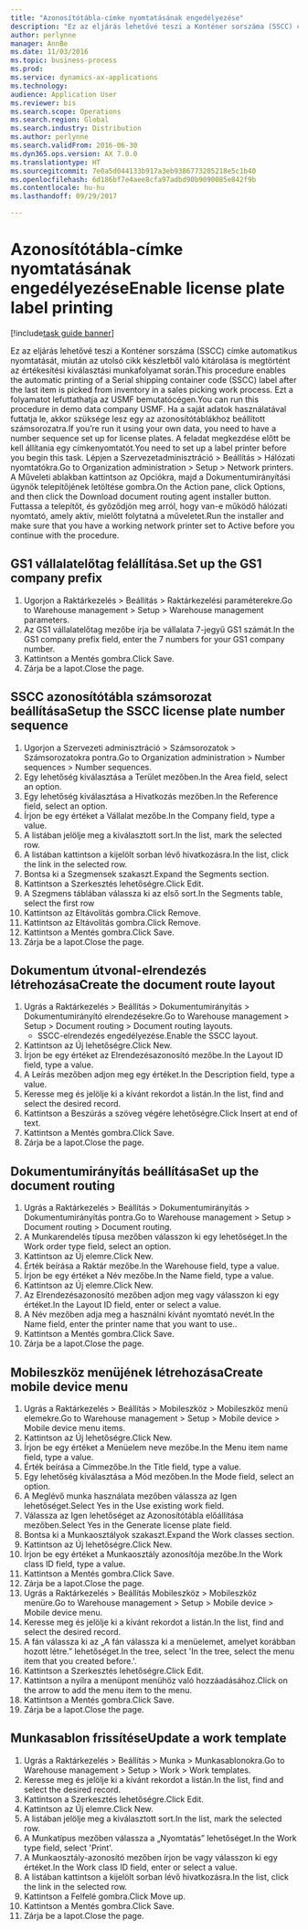 ```yaml
--- 
title: "Azonosítótábla-címke nyomtatásának engedélyezése"
description: "Ez az eljárás lehetővé teszi a Konténer sorszáma (SSCC) címke automatikus nyomtatását, miután az utolsó cikk készletből való kitárolása is megtörtént az értékesítési kiválasztási munkafolyamat során."
author: perlynne
manager: AnnBe
ms.date: 11/03/2016
ms.topic: business-process
ms.prod: 
ms.service: dynamics-ax-applications
ms.technology: 
audience: Application User
ms.reviewer: bis
ms.search.scope: Operations
ms.search.region: Global
ms.search.industry: Distribution
ms.author: perlynne
ms.search.validFrom: 2016-06-30
ms.dyn365.ops.version: AX 7.0.0
ms.translationtype: HT
ms.sourcegitcommit: 7e0a5d044133b917a3eb9386773205218e5c1b40
ms.openlocfilehash: 6d186bf7e4aee8cfa97adbd90b9090085e842f9b
ms.contentlocale: hu-hu
ms.lasthandoff: 09/29/2017

---
```

# <a name="enable-license-plate-label-printing"></a><span data-ttu-id="4d96d-103">Azonosítótábla-címke nyomtatásának engedélyezése</span><span class="sxs-lookup"><span data-stu-id="4d96d-103">Enable license plate label printing</span></span>

[!include[task guide banner](../../includes/task-guide-banner.md)]

<span data-ttu-id="4d96d-104">Ez az eljárás lehetővé teszi a Konténer sorszáma (SSCC) címke automatikus nyomtatását, miután az utolsó cikk készletből való kitárolása is megtörtént az értékesítési kiválasztási munkafolyamat során.</span><span class="sxs-lookup"><span data-stu-id="4d96d-104">This procedure enables the automatic printing of a Serial shipping container code (SSCC) label after the last item is picked from inventory in a sales picking work process.</span></span> <span data-ttu-id="4d96d-105">Ezt a folyamatot lefuttathatja az USMF bemutatócégen.</span><span class="sxs-lookup"><span data-stu-id="4d96d-105">You can run this procedure in demo data company USMF.</span></span> <span data-ttu-id="4d96d-106">Ha a saját adatok használatával futtatja le, akkor szüksége lesz egy az azonosítótáblákhoz beállított számsorozatra.</span><span class="sxs-lookup"><span data-stu-id="4d96d-106">If you’re run it using your own data, you need to have a number sequence set up for license plates.</span></span> <span data-ttu-id="4d96d-107">A feladat megkezdése előtt be kell állítania egy címkenyomtatót.</span><span class="sxs-lookup"><span data-stu-id="4d96d-107">You need to set up a label printer before you begin this task.</span></span> <span data-ttu-id="4d96d-108">Lépjen a Szervezetadminisztráció > Beállítás > Hálózati nyomtatókra.</span><span class="sxs-lookup"><span data-stu-id="4d96d-108">Go to Organization administration > Setup > Network printers.</span></span> <span data-ttu-id="4d96d-109">A Műveleti ablakban kattintson az Opciókra, majd a Dokumentumirányítási ügynök telepítőjének letöltése gombra.</span><span class="sxs-lookup"><span data-stu-id="4d96d-109">On the Action pane, click Options, and then click the Download document routing agent installer button.</span></span> <span data-ttu-id="4d96d-110">Futtassa a telepítőt, és győződjön meg arról, hogy van-e működő hálózati nyomtató, amely aktív, mielőtt folytatná a műveletet.</span><span class="sxs-lookup"><span data-stu-id="4d96d-110">Run the installer and make sure that you have a working network printer set to Active before you continue with the procedure.</span></span>


## <a name="set-up-the-gs1-company-prefix"></a><span data-ttu-id="4d96d-111">GS1 vállalatelőtag felállítása.</span><span class="sxs-lookup"><span data-stu-id="4d96d-111">Set up the GS1 company prefix</span></span>
1. <span data-ttu-id="4d96d-112">Ugorjon a Raktárkezelés > Beállítás > Raktárkezelési paraméterekre.</span><span class="sxs-lookup"><span data-stu-id="4d96d-112">Go to Warehouse management > Setup > Warehouse management parameters.</span></span>
2. <span data-ttu-id="4d96d-113">Az GS1 vállalatelőtag mezőbe írja be vállalata 7-jegyű GS1 számát.</span><span class="sxs-lookup"><span data-stu-id="4d96d-113">In the GS1 company prefix field, enter the 7 numbers for your GS1 company number.</span></span>
3. <span data-ttu-id="4d96d-114">Kattintson a Mentés gombra.</span><span class="sxs-lookup"><span data-stu-id="4d96d-114">Click Save.</span></span>
4. <span data-ttu-id="4d96d-115">Zárja be a lapot.</span><span class="sxs-lookup"><span data-stu-id="4d96d-115">Close the page.</span></span>

## <a name="setup-the-sscc-license-plate-number-sequence"></a><span data-ttu-id="4d96d-116">SSCC azonosítótábla számsorozat beállítása</span><span class="sxs-lookup"><span data-stu-id="4d96d-116">Setup the SSCC license plate number sequence</span></span>
1. <span data-ttu-id="4d96d-117">Ugorjon a Szervezeti adminisztráció > Számsorozatok > Számsorozatokra pontra.</span><span class="sxs-lookup"><span data-stu-id="4d96d-117">Go to Organization administration > Number sequences > Number sequences.</span></span>
2. <span data-ttu-id="4d96d-118">Egy lehetőség kiválasztása a Terület mezőben.</span><span class="sxs-lookup"><span data-stu-id="4d96d-118">In the Area field, select an option.</span></span>
3. <span data-ttu-id="4d96d-119">Egy lehetőség kiválasztása a Hivatkozás mezőben.</span><span class="sxs-lookup"><span data-stu-id="4d96d-119">In the Reference field, select an option.</span></span>
4. <span data-ttu-id="4d96d-120">Írjon be egy értéket a Vállalat mezőbe.</span><span class="sxs-lookup"><span data-stu-id="4d96d-120">In the Company field, type a value.</span></span>
5. <span data-ttu-id="4d96d-121">A listában jelölje meg a kiválasztott sort.</span><span class="sxs-lookup"><span data-stu-id="4d96d-121">In the list, mark the selected row.</span></span>
6. <span data-ttu-id="4d96d-122">A listában kattintson a kijelölt sorban lévő hivatkozásra.</span><span class="sxs-lookup"><span data-stu-id="4d96d-122">In the list, click the link in the selected row.</span></span>
7. <span data-ttu-id="4d96d-123">Bontsa ki a Szegmensek szakaszt.</span><span class="sxs-lookup"><span data-stu-id="4d96d-123">Expand the Segments section.</span></span>
8. <span data-ttu-id="4d96d-124">Kattintson a Szerkesztés lehetőségre.</span><span class="sxs-lookup"><span data-stu-id="4d96d-124">Click Edit.</span></span>
9. <span data-ttu-id="4d96d-125">A Szegmens táblában válassza ki az első sort.</span><span class="sxs-lookup"><span data-stu-id="4d96d-125">In the Segments table, select the first row</span></span>
10. <span data-ttu-id="4d96d-126">Kattintson az Eltávolítás gombra.</span><span class="sxs-lookup"><span data-stu-id="4d96d-126">Click Remove.</span></span>
11. <span data-ttu-id="4d96d-127">Kattintson az Eltávolítás gombra.</span><span class="sxs-lookup"><span data-stu-id="4d96d-127">Click Remove.</span></span>
12. <span data-ttu-id="4d96d-128">Kattintson a Mentés gombra.</span><span class="sxs-lookup"><span data-stu-id="4d96d-128">Click Save.</span></span>
13. <span data-ttu-id="4d96d-129">Zárja be a lapot.</span><span class="sxs-lookup"><span data-stu-id="4d96d-129">Close the page.</span></span>

## <a name="create-the-document-route-layout"></a><span data-ttu-id="4d96d-130">Dokumentum útvonal-elrendezés létrehozása</span><span class="sxs-lookup"><span data-stu-id="4d96d-130">Create the document route layout</span></span>
1. <span data-ttu-id="4d96d-131">Ugrás a Raktárkezelés > Beállítás > Dokumentumirányítás > Dokumentumirányító elrendezésekre.</span><span class="sxs-lookup"><span data-stu-id="4d96d-131">Go to Warehouse management > Setup > Document routing > Document routing layouts.</span></span>
    * <span data-ttu-id="4d96d-132">SSCC-elrendezés engedélyezése.</span><span class="sxs-lookup"><span data-stu-id="4d96d-132">Enable the SSCC layout.</span></span>  
2. <span data-ttu-id="4d96d-133">Kattintson az Új lehetőségre.</span><span class="sxs-lookup"><span data-stu-id="4d96d-133">Click New.</span></span>
3. <span data-ttu-id="4d96d-134">Írjon be egy értéket az Elrendezésazonosító mezőbe.</span><span class="sxs-lookup"><span data-stu-id="4d96d-134">In the Layout ID field, type a value.</span></span>
4. <span data-ttu-id="4d96d-135">A Leírás mezőben adjon meg egy értéket.</span><span class="sxs-lookup"><span data-stu-id="4d96d-135">In the Description field, type a value.</span></span>
5. <span data-ttu-id="4d96d-136">Keresse meg és jelölje ki a kívánt rekordot a listán.</span><span class="sxs-lookup"><span data-stu-id="4d96d-136">In the list, find and select the desired record.</span></span>
6. <span data-ttu-id="4d96d-137">Kattintson a Beszúrás a szöveg végére lehetőségre.</span><span class="sxs-lookup"><span data-stu-id="4d96d-137">Click Insert at end of text.</span></span>
7. <span data-ttu-id="4d96d-138">Kattintson a Mentés gombra.</span><span class="sxs-lookup"><span data-stu-id="4d96d-138">Click Save.</span></span>
8. <span data-ttu-id="4d96d-139">Zárja be a lapot.</span><span class="sxs-lookup"><span data-stu-id="4d96d-139">Close the page.</span></span>

## <a name="set-up-the-document-routing"></a><span data-ttu-id="4d96d-140">Dokumentumirányítás beállítása</span><span class="sxs-lookup"><span data-stu-id="4d96d-140">Set up the document routing</span></span>
1. <span data-ttu-id="4d96d-141">Ugrás a Raktárkezelés > Beállítás > Dokumentumirányítás > Dokumentumirányítás pontra.</span><span class="sxs-lookup"><span data-stu-id="4d96d-141">Go to Warehouse management > Setup > Document routing > Document routing.</span></span>
2. <span data-ttu-id="4d96d-142">A Munkarendelés típusa mezőben válasszon ki egy lehetőséget.</span><span class="sxs-lookup"><span data-stu-id="4d96d-142">In the Work order type field, select an option.</span></span>
3. <span data-ttu-id="4d96d-143">Kattintson az Új elemre.</span><span class="sxs-lookup"><span data-stu-id="4d96d-143">Click New.</span></span>
4. <span data-ttu-id="4d96d-144">Érték beírása a Raktár mezőbe.</span><span class="sxs-lookup"><span data-stu-id="4d96d-144">In the Warehouse field, type a value.</span></span>
5. <span data-ttu-id="4d96d-145">Írjon be egy értéket a Név mezőbe.</span><span class="sxs-lookup"><span data-stu-id="4d96d-145">In the Name field, type a value.</span></span>
6. <span data-ttu-id="4d96d-146">Kattintson az Új elemre.</span><span class="sxs-lookup"><span data-stu-id="4d96d-146">Click New.</span></span>
7. <span data-ttu-id="4d96d-147">Az Elrendezésazonosító mezőben adjon meg vagy válasszon ki egy értéket.</span><span class="sxs-lookup"><span data-stu-id="4d96d-147">In the Layout ID field, enter or select a value.</span></span>
8. <span data-ttu-id="4d96d-148">A Név mezőben adja meg a használni kívánt nyomtató nevét.</span><span class="sxs-lookup"><span data-stu-id="4d96d-148">In the Name field, enter the printer name that you want to use..</span></span>
9. <span data-ttu-id="4d96d-149">Kattintson a Mentés gombra.</span><span class="sxs-lookup"><span data-stu-id="4d96d-149">Click Save.</span></span>
10. <span data-ttu-id="4d96d-150">Zárja be a lapot.</span><span class="sxs-lookup"><span data-stu-id="4d96d-150">Close the page.</span></span>

## <a name="create-mobile-device-menu"></a><span data-ttu-id="4d96d-151">Mobileszköz menüjének létrehozása</span><span class="sxs-lookup"><span data-stu-id="4d96d-151">Create mobile device menu</span></span>
1. <span data-ttu-id="4d96d-152">Ugrás a Raktárkezelés > Beállítás > Mobileszköz > Mobileszköz menü elemekre.</span><span class="sxs-lookup"><span data-stu-id="4d96d-152">Go to Warehouse management > Setup > Mobile device > Mobile device menu items.</span></span>
2. <span data-ttu-id="4d96d-153">Kattintson az Új lehetőségre.</span><span class="sxs-lookup"><span data-stu-id="4d96d-153">Click New.</span></span>
3. <span data-ttu-id="4d96d-154">Írjon be egy értéket a Menüelem neve mezőbe.</span><span class="sxs-lookup"><span data-stu-id="4d96d-154">In the Menu item name field, type a value.</span></span>
4. <span data-ttu-id="4d96d-155">Érték beírása a Címmezőbe.</span><span class="sxs-lookup"><span data-stu-id="4d96d-155">In the Title field, type a value.</span></span>
5. <span data-ttu-id="4d96d-156">Egy lehetőség kiválasztása a Mód mezőben.</span><span class="sxs-lookup"><span data-stu-id="4d96d-156">In the Mode field, select an option.</span></span>
6. <span data-ttu-id="4d96d-157">A Meglévő munka használata mezőben válassza az Igen lehetőséget.</span><span class="sxs-lookup"><span data-stu-id="4d96d-157">Select Yes in the Use existing work field.</span></span>
7. <span data-ttu-id="4d96d-158">Válassza az Igen lehetőséget az Azonosítótábla előállítása mezőben.</span><span class="sxs-lookup"><span data-stu-id="4d96d-158">Select Yes in the Generate license plate field.</span></span>
8. <span data-ttu-id="4d96d-159">Bontsa ki a Munkaosztályok szakaszt.</span><span class="sxs-lookup"><span data-stu-id="4d96d-159">Expand the Work classes section.</span></span>
9. <span data-ttu-id="4d96d-160">Kattintson az Új lehetőségre.</span><span class="sxs-lookup"><span data-stu-id="4d96d-160">Click New.</span></span>
10. <span data-ttu-id="4d96d-161">Írjon be egy értéket a Munkaosztály azonosítója mezőbe.</span><span class="sxs-lookup"><span data-stu-id="4d96d-161">In the Work class ID field, type a value.</span></span>
11. <span data-ttu-id="4d96d-162">Kattintson a Mentés gombra.</span><span class="sxs-lookup"><span data-stu-id="4d96d-162">Click Save.</span></span>
12. <span data-ttu-id="4d96d-163">Zárja be a lapot.</span><span class="sxs-lookup"><span data-stu-id="4d96d-163">Close the page.</span></span>
13. <span data-ttu-id="4d96d-164">Ugrás a Raktárkezelés > Beállítás Mobileszköz > Mobileszköz menüre.</span><span class="sxs-lookup"><span data-stu-id="4d96d-164">Go to Warehouse management > Setup > Mobile device > Mobile device menu.</span></span>
14. <span data-ttu-id="4d96d-165">Keresse meg és jelölje ki a kívánt rekordot a listán.</span><span class="sxs-lookup"><span data-stu-id="4d96d-165">In the list, find and select the desired record.</span></span>
15. <span data-ttu-id="4d96d-166">A fán válassza ki az „A fán válassza ki a menüelemet, amelyet korábban hozott létre.” lehetőséget.</span><span class="sxs-lookup"><span data-stu-id="4d96d-166">In the tree, select 'In the tree, select the menu item that you created before.'.</span></span>
16. <span data-ttu-id="4d96d-167">Kattintson a Szerkesztés lehetőségre.</span><span class="sxs-lookup"><span data-stu-id="4d96d-167">Click Edit.</span></span>
17. <span data-ttu-id="4d96d-168">Kattintson a nyílra a menüpont menühöz való hozzáadásához.</span><span class="sxs-lookup"><span data-stu-id="4d96d-168">Click on the arrow to add the menu item to the menu.</span></span>
18. <span data-ttu-id="4d96d-169">Kattintson a Mentés gombra.</span><span class="sxs-lookup"><span data-stu-id="4d96d-169">Click Save.</span></span>
19. <span data-ttu-id="4d96d-170">Zárja be a lapot.</span><span class="sxs-lookup"><span data-stu-id="4d96d-170">Close the page.</span></span>

## <a name="update-a-work-template"></a><span data-ttu-id="4d96d-171">Munkasablon frissítése</span><span class="sxs-lookup"><span data-stu-id="4d96d-171">Update a work template</span></span>
1. <span data-ttu-id="4d96d-172">Ugrás a Raktárkezelés > Beállítás > Munka > Munkasablonokra.</span><span class="sxs-lookup"><span data-stu-id="4d96d-172">Go to Warehouse management > Setup > Work > Work templates.</span></span>
2. <span data-ttu-id="4d96d-173">Keresse meg és jelölje ki a kívánt rekordot a listán.</span><span class="sxs-lookup"><span data-stu-id="4d96d-173">In the list, find and select the desired record.</span></span>
3. <span data-ttu-id="4d96d-174">Kattintson a Szerkesztés lehetőségre.</span><span class="sxs-lookup"><span data-stu-id="4d96d-174">Click Edit.</span></span>
4. <span data-ttu-id="4d96d-175">Kattintson az Új elemre.</span><span class="sxs-lookup"><span data-stu-id="4d96d-175">Click New.</span></span>
5. <span data-ttu-id="4d96d-176">A listában jelölje meg a kiválasztott sort.</span><span class="sxs-lookup"><span data-stu-id="4d96d-176">In the list, mark the selected row.</span></span>
6. <span data-ttu-id="4d96d-177">A Munkatípus mezőben válassza a „Nyomtatás” lehetőséget.</span><span class="sxs-lookup"><span data-stu-id="4d96d-177">In the Work type field, select 'Print'.</span></span>
7. <span data-ttu-id="4d96d-178">A Munkaosztály-azonosító mezőben írjon be vagy válasszon ki egy értéket.</span><span class="sxs-lookup"><span data-stu-id="4d96d-178">In the Work class ID field, enter or select a value.</span></span>
8. <span data-ttu-id="4d96d-179">A listában kattintson a kijelölt sorban lévő hivatkozásra.</span><span class="sxs-lookup"><span data-stu-id="4d96d-179">In the list, click the link in the selected row.</span></span>
9. <span data-ttu-id="4d96d-180">Kattintson a Felfelé gombra.</span><span class="sxs-lookup"><span data-stu-id="4d96d-180">Click Move up.</span></span>
10. <span data-ttu-id="4d96d-181">Kattintson a Mentés gombra.</span><span class="sxs-lookup"><span data-stu-id="4d96d-181">Click Save.</span></span>
11. <span data-ttu-id="4d96d-182">Zárja be a lapot.</span><span class="sxs-lookup"><span data-stu-id="4d96d-182">Close the page.</span></span>



